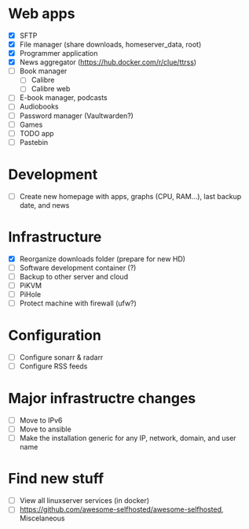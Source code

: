 # Web apps

- [X] SFTP
- [X] File manager (share downloads, homeserver\_data, root)
- [X] Programmer application
- [X] News aggregator (https://hub.docker.com/r/clue/ttrss)
- [ ] Book manager
  - [ ] Calibre
  - [ ] Calibre web
- [ ] E-book manager, podcasts
- [ ] Audiobooks
- [ ] Password manager (Vaultwarden?)
- [ ] Games
- [ ] TODO app
- [ ] Pastebin

# Development

- [ ] Create new homepage with apps, graphs (CPU, RAM...), last backup date, and news

# Infrastructure

- [X] Reorganize downloads folder (prepare for new HD)
- [ ] Software development container (?)
- [ ] Backup to other server and cloud
- [ ] PiKVM
- [ ] PiHole
- [ ] Protect machine with firewall (ufw?)

# Configuration

- [ ] Configure sonarr & radarr
- [ ] Configure RSS feeds

# Major infrastructre changes

- [ ] Move to IPv6
- [ ] Move to ansible
- [ ] Make the installation generic for any IP, network, domain, and user name

# Find new stuff

- [ ] View all linuxserver services (in docker)
- [ ] https://github.com/awesome-selfhosted/awesome-selfhosted, Miscelaneous
